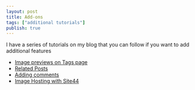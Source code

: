 ```yaml
---
layout: post
title: Add-ons
tags: ["additional tutorials"]
publish: true
---
```


I have a series of tutorials on my blog that you can follow if you want to add additional features

- [Image previews on Tags page](#)
- [Related Posts](#)
- [Adding comments](#)
- [Image Hosting with Site44](#)
